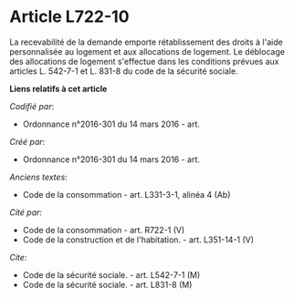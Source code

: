 # Article L722-10

La recevabilité de la demande emporte rétablissement des droits à l'aide personnalisée au logement et aux allocations de
logement. Le déblocage des allocations de logement s'effectue dans les conditions prévues aux articles L. 542-7-1 et L. 831-8
du code de la sécurité sociale.

**Liens relatifs à cet article**

_Codifié par_:

  - Ordonnance n°2016-301 du 14 mars 2016 - art.

_Créé par_:

  - Ordonnance n°2016-301 du 14 mars 2016 - art.

_Anciens textes_:

  - Code de la consommation - art. L331-3-1, alinéa 4 (Ab)

_Cité par_:

  - Code de la consommation - art. R722-1 (V)
  - Code de la construction et de l'habitation. - art. L351-14-1 (V)

_Cite_:

  - Code de la sécurité sociale. - art. L542-7-1 (M)
  - Code de la sécurité sociale. - art. L831-8 (M)
